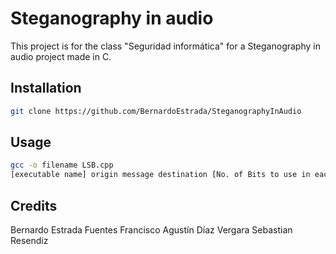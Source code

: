 # Steganography in audio

This project is for the class "Seguridad informática" for a Steganography in audio project made in C.

## Installation

```bash
git clone https://github.com/BernardoEstrada/SteganographyInAudio
```

## Usage

```bash
gcc -o filename LSB.cpp
[executable name] origin message destination [No. of Bits to use in each byte (1, 2 or 4)]
```

## Credits

Bernardo Estrada Fuentes
Francisco Agustín Díaz Vergara
Sebastian Resendiz
